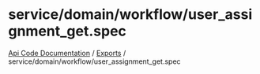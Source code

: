 # service/domain/workflow/user\_assignment\_get.spec
 
[Api Code Documentation](../README.md) / [Exports](../modules.md) / service/domain/workflow/user\_assignment\_get.spec
